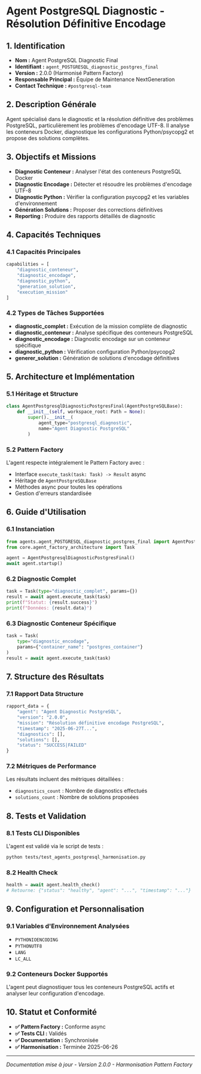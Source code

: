 # Agent PostgreSQL Diagnostic - Résolution Définitive Encodage

## 1. Identification

- **Nom :** Agent PostgreSQL Diagnostic Final
- **Identifiant :** `agent_POSTGRESQL_diagnostic_postgres_final`
- **Version :** 2.0.0 (Harmonisé Pattern Factory)
- **Responsable Principal :** Équipe de Maintenance NextGeneration
- **Contact Technique :** `#postgresql-team`

## 2. Description Générale

Agent spécialisé dans le diagnostic et la résolution définitive des problèmes PostgreSQL, particulièrement les problèmes d'encodage UTF-8. Il analyse les conteneurs Docker, diagnostique les configurations Python/psycopg2 et propose des solutions complètes.

## 3. Objectifs et Missions

- **Diagnostic Conteneur :** Analyser l'état des conteneurs PostgreSQL Docker
- **Diagnostic Encodage :** Détecter et résoudre les problèmes d'encodage UTF-8
- **Diagnostic Python :** Vérifier la configuration psycopg2 et les variables d'environnement
- **Génération Solutions :** Proposer des corrections définitives
- **Reporting :** Produire des rapports détaillés de diagnostic

## 4. Capacités Techniques

### 4.1 Capacités Principales

```python
capabilities = [
    "diagnostic_conteneur",
    "diagnostic_encodage", 
    "diagnostic_python",
    "generation_solution",
    "execution_mission"
]
```

### 4.2 Types de Tâches Supportées

- **diagnostic_complet :** Exécution de la mission complète de diagnostic
- **diagnostic_conteneur :** Analyse spécifique des conteneurs PostgreSQL
- **diagnostic_encodage :** Diagnostic encodage sur un conteneur spécifique
- **diagnostic_python :** Vérification configuration Python/psycopg2
- **generer_solution :** Génération de solutions d'encodage définitives

## 5. Architecture et Implémentation

### 5.1 Héritage et Structure

```python
class AgentPostgresqlDiagnosticPostgresFinal(AgentPostgreSQLBase):
    def __init__(self, workspace_root: Path = None):
        super().__init__(
            agent_type="postgresql_diagnostic",
            name="Agent Diagnostic PostgreSQL"
        )
```

### 5.2 Pattern Factory

L'agent respecte intégralement le Pattern Factory avec :
- Interface `execute_task(task: Task) -> Result` async
- Héritage de `AgentPostgreSQLBase` 
- Méthodes async pour toutes les opérations
- Gestion d'erreurs standardisée

## 6. Guide d'Utilisation

### 6.1 Instanciation

```python
from agents.agent_POSTGRESQL_diagnostic_postgres_final import AgentPostgresqlDiagnosticPostgresFinal
from core.agent_factory_architecture import Task

agent = AgentPostgresqlDiagnosticPostgresFinal()
await agent.startup()
```

### 6.2 Diagnostic Complet

```python
task = Task(type="diagnostic_complet", params={})
result = await agent.execute_task(task)
print(f"Statut: {result.success}")
print(f"Données: {result.data}")
```

### 6.3 Diagnostic Conteneur Spécifique

```python
task = Task(
    type="diagnostic_encodage", 
    params={"container_name": "postgres_container"}
)
result = await agent.execute_task(task)
```

## 7. Structure des Résultats

### 7.1 Rapport Data Structure

```python
rapport_data = {
    "agent": "Agent Diagnostic PostgreSQL",
    "version": "2.0.0",
    "mission": "Résolution définitive encodage PostgreSQL",
    "timestamp": "2025-06-27T...",
    "diagnostics": [],
    "solutions": [],
    "status": "SUCCESS|FAILED"
}
```

### 7.2 Métriques de Performance

Les résultats incluent des métriques détaillées :
- `diagnostics_count` : Nombre de diagnostics effectués
- `solutions_count` : Nombre de solutions proposées

## 8. Tests et Validation

### 8.1 Tests CLI Disponibles

L'agent est validé via le script de tests :
```bash
python tests/test_agents_postgresql_harmonisation.py
```

### 8.2 Health Check

```python
health = await agent.health_check()
# Retourne: {"status": "healthy", "agent": "...", "timestamp": "..."}
```

## 9. Configuration et Personnalisation

### 9.1 Variables d'Environnement Analysées

- `PYTHONIOENCODING`
- `PYTHONUTF8` 
- `LANG`
- `LC_ALL`

### 9.2 Conteneurs Docker Supportés

L'agent peut diagnostiquer tous les conteneurs PostgreSQL actifs et analyser leur configuration d'encodage.

## 10. Statut et Conformité

- **✅ Pattern Factory :** Conforme async
- **✅ Tests CLI :** Validés 
- **✅ Documentation :** Synchronisée
- **✅ Harmonisation :** Terminée 2025-06-26

---

*Documentation mise à jour - Version 2.0.0 - Harmonisation Pattern Factory*